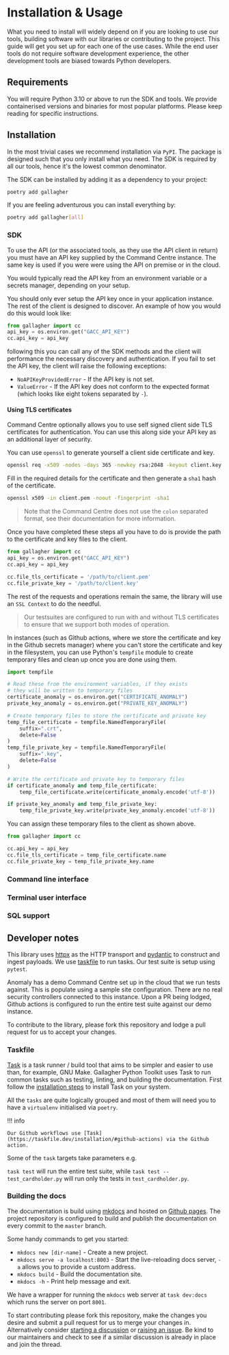 # Installation & Usage

What you need to install will widely depend on if you are looking to use our tools, building software with our libraries or contributing to the project. This guide will get you set up for each one of the use cases. While the end user tools do not require software development experience, the other development tools are biased towards Python developers.

## Requirements

You will require Python 3.10 or above to run the SDK and tools. We provide containerised versions and binaries for most popular platforms. Please keep reading for specific instructions.

## Installation

In the most trivial cases we recommend installation via `PyPI`. The package is designed such that you only install what you need. The SDK is required by all our tools, hence it's the lowest common denominator.

The SDK can be installed by adding it as a dependency to your project:

```bash
poetry add gallagher
```

If you are feeling adventurous you can install everything by:

```bash
poetry add gallagher[all]
```

### SDK

To use the API (or the associated tools, as they use the API client in return) you must have an API key supplied by the Command Centre instance. The same key is used if you were were using the API on premise or in the cloud.

You would typically read the API key from an environment variable or a secrets manager, depending on your setup.

You should only ever setup the API key once in your application instance. The rest of the client is designed to discover. An example of how you would do this would look like:

```python
from gallagher import cc
api_key = os.environ.get("GACC_API_KEY")
cc.api_key = api_key
```

following this you can call any of the SDK methods and the client will performance the necessary discovery and authentication. If you fail to set the API key, the client will raise the following exceptions:

- `NoAPIKeyProvidedError` - If the API key is not set.
- `ValueError` - If the API key does not conform to the expected format (which looks like eight tokens separated by `-`).

#### Using TLS certificates

Command Centre optionally allows you to use self signed client side TLS certificates for authentication. You can use this along side your API key as an additional layer of security.

You can use `openssl` to generate yourself a client side certificate and key.

```bash
openssl req -x509 -nodes -days 365 -newkey rsa:2048 -keyout client.key -out client.pem
```

Fill in the required details for the certificate and then generate a `sha1` hash of the certificate.

```bash
openssl x509 -in client.pem -noout -fingerprint -sha1
```

> Note that the Command Centre does not use the `colon` separated format, see their documentation for more information.

Once you have completed these steps all you have to do is provide the path to the certificate and key files to the client.

```python
from gallagher import cc
api_key = os.environ.get("GACC_API_KEY")
cc.api_key = api_key

cc.file_tls_certificate = '/path/to/client.pem'
cc.file_private_key = '/path/to/client.key'
```

The rest of the requests and operations remain the same, the library will use an `SSL Context` to do the needful.

> Our testsuites are configured to run with and without TLS certificates to ensure that we support both modes of operation.

In instances (such as Github actions, where we store the certificate and key in the Github secrets manager) where you can't store the certificate and key in the filesystem, you can use Python's `tempfile` module to create temporary files and clean up once you are done using them.

```python
import tempfile

# Read these from the environment variables, if they exists
# they will be written to temporary files
certificate_anomaly = os.environ.get("CERTIFICATE_ANOMALY")
private_key_anomaly = os.environ.get("PRIVATE_KEY_ANOMALY")

# Create temporary files to store the certificate and private key
temp_file_certificate = tempfile.NamedTemporaryFile(
    suffix=".crt",
    delete=False
)
temp_file_private_key = tempfile.NamedTemporaryFile(
    suffix=".key",
    delete=False
)

# Write the certificate and private key to temporary files
if certificate_anomaly and temp_file_certificate:
    temp_file_certificate.write(certificate_anomaly.encode('utf-8'))

if private_key_anomaly and temp_file_private_key:
    temp_file_private_key.write(private_key_anomaly.encode('utf-8'))
```

You can assign these temporary files to the client as shown above.

```python
from gallagher import cc

cc.api_key = api_key
cc.file_tls_certificate = temp_file_certificate.name
cc.file_private_key = temp_file_private_key.name
```

### Command line interface

### Terminal user interface

### SQL support

## Developer notes

This library uses [httpx](https://www.python-httpx.org) as the HTTP transport and [pydantic](https://pydantic.dev) to construct and ingest payloads. We use [taskfile](https://taskfile.dev) to run tasks. Our test suite is setup using `pytest`.

Anomaly has a demo Command Centre set up in the cloud that we run tests against. This is populate using a sample site configuration. There are no real security controllers connected to this instance. Upon a PR being lodged, Github actions is configured to run the entire test suite against our demo instance.

To contribute to the library, please fork this repository and lodge a pull request for us to accept your changes.

### Taskfile

[Task](https://taskfile.dev) is a task runner / build tool that aims to be simpler and easier to use than, for example, GNU Make. Gallagher Python Toolkit uses Task to run common tasks such as testing, linting, and building the documentation. First follow the [installation steps](https://taskfile.dev/installation/) to install Task on your system.

All the `tasks` are quite logically grouped and most of them will need you to have a `virtualenv` initialised via `poetry`.

!!! info

    Our Github workflows use [Task](https://taskfile.dev/installation/#github-actions) via the Github action.

Some of the `task` targets take parameters e.g.

`task test` will run the entire test suite, while `task test -- test_cardholder.py` will run only the tests in `test_cardholder.py`.

### Building the docs

The documentation is build using [mkdocs](https://www.mkdocs.org) and hosted on [Github pages](https://anomaly.github.io/gallagher/). The project repository is configured to build and publish the documentation on every commit to the `master` branch.

Some handy commands to get you started:

- `mkdocs new [dir-name]` - Create a new project.
- `mkdocs serve -a localhost:8003` - Start the live-reloading docs server, `-a` allows you to provide a custom address.
- `mkdocs build` - Build the documentation site.
- `mkdocs -h` - Print help message and exit.

We have a wrapper for running the `mkdocs` web server at `task dev:docs` which runs the server on port `8001`.

To start contributing please fork this repository, make the changes you desire and submit a pull request for us to merge your changes in. Alternatively consider [starting a discussion](https://github.com/anomaly/gallagher/discussions) or [raising an issue](https://github.com/anomaly/gallagher/issues). Be kind to our maintainers and check to see if a similar discussion is already in place and join the thread.
